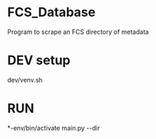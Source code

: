 FCS_Database
============

Program to scrape an FCS directory of metadata


DEV setup
============
dev/venv.sh

RUN
==========
*-env/bin/activate
main.py --dir <File dir>
